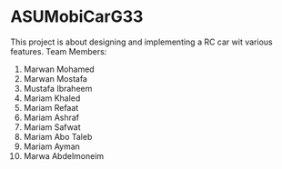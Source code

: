 # ASUMobiCarG33
This project is about designing and implementing a RC car wit various features.
Team Members:
1) Marwan Mohamed
2) Marwan Mostafa
3) Mustafa Ibraheem
4) Mariam Khaled
5) Mariam Refaat 
6) Mariam Ashraf
7) Mariam Safwat
8) Mariam Abo Taleb
9) Mariam Ayman
10) Marwa Abdelmoneim 
